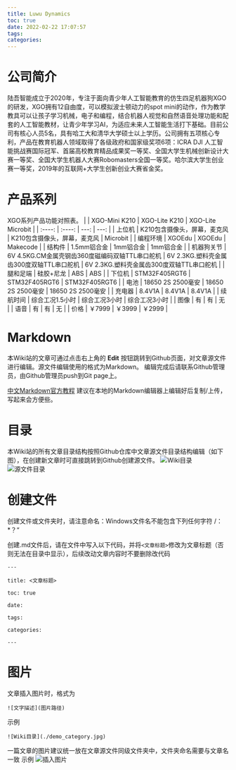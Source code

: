 ```yaml
---
title: Luwu Dynamics
toc: true
date: 2022-02-22 17:07:57
tags:
categories: 
---
```

# 公司简介
陆吾智能成立于2020年，专注于面向青少年人工智能教育的仿生四足机器狗XGO的研发，XGO拥有12自由度，可以模拟波士顿动力的spot mini的动作，作为教学教具可以让孩子学习机械，电子和编程，结合机器人视觉和自然语音处理功能和配套的人工智能教材，让青少年学习AI，为适应未来人工智能生活打下基础。目前公司有核心人员5名，具有哈工大和清华大学硕士以上学历。公司拥有五项核心专利，产品在教育机器人领域取得了各级政府和国家级奖项6项：ICRA DJI 人工智能挑战赛国际冠军、首届高校教育精品成果奖一等奖、全国大学生机械创新设计大赛一等奖、全国大学生机器人大赛Robomasters全国一等奖。哈尔滨大学生创业赛一等奖，2019年的互联网+大学生创新创业大赛省金奖。

# 产品系列
XGO系列产品功能对照表。
|             | XGO-Mini K210 | XGO-Lite K210  | XGO-Lite Microbit |
|   :----:    |    :----:     |      ---:      |        ---:        |
| 上位机       | K210包含摄像头，屏幕，麦克风     | K210包含摄像头，屏幕，麦克风     |    Microbit  |
| 编程环境       | XGOEdu      |  XGOEdu     |    Makecode   |
| 结构件      | 1.5mm铝合金     | 1mm铝合金      |    1mm铝合金      |
| 机器狗关节      | 6V 4.5KG.CM金属壳钢齿360度磁编码双轴TTL串口舵机         | 6V 2.3KG.塑料壳金属齿300度双轴TTL串口舵机     |    6V 2.3KG.塑料壳金属齿300度双轴TTL串口舵机     |
| 腿和足端     | 硅胶+尼龙        | ABS    |    ABS   |
| 下位机     | STM32F405RGT6         | STM32F405RGT6     |    STM32F405RGT6    |
| 电池      | 18650 2S 2500毫安        | 18650 2S 2500毫安    |    18650 2S 2500毫安    |
| 充电器      | 8.4V1A       | 8.4V1A      |    8.4V1A      |
| 续航时间     | 综合工况1.5小时        | 综合工况3小时     |    综合工况3小时       |
| 图像    | 有      | 有   |   无   |
| 语音      | 有         | 有   |    无   |
|    价格        | ￥7999        | ￥3999   |    ￥2999   |



























# Markdown
本Wiki站的文章可通过点击右上角的 **Edit** 按钮跳转到Github页面，对文章源文件进行编辑。源文件编辑使用的格式为Markdown。
编辑完成后请联系Github管理员，由Github管理员push到Git page上。

[中文Markdown官方教程](https://markdown.com.cn/ "中文Markdown官方教程")
建议在本地的Markdown编辑器上编辑好后复制/上传，写起来会方便些。


# 目录
本Wiki站的所有文章目录结构按照Github仓库中文章源文件目录结构编辑（如下图），在创建新文章时可直接跳转到Github创建源文件。
![Wiki目录](demo_category.jpg)
![源文件目录](demo_md_category.jpg)

# 创建文件
创建文件或文件夹时，请注意命名：Windows文件名不能包含下列任何字符 \/：*？“

创建.md文件后，请在文件中写入以下代码，并将`<文章标题>`修改为文章标题（否则无法在目录中显示），后续改动文章内容时不要删除改代码

`---`

`title: <文章标题>`

`toc: true`

`date: `

`tags:`

`categories:` 

`---`

# 图片
文章插入图片时，格式为

`![文字描述](图片路径)`

示例

`![Wiki目录](./demo_category.jpg)`

一篇文章的图片建议统一放在文章源文件同级文件夹中，文件夹命名需要与文章名一致
示例
![插入图片](./picture_demo.jpg)



